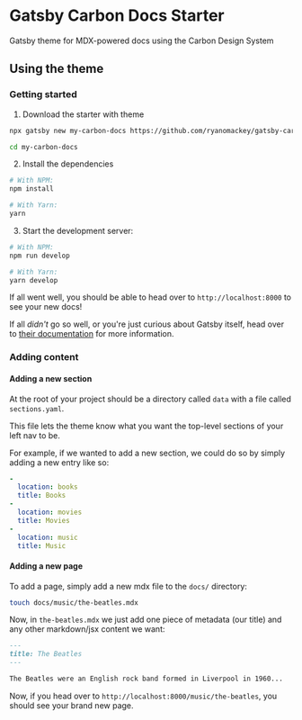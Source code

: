 # Gatsby Carbon Docs Starter

Gatsby theme for MDX-powered docs using the Carbon Design System

## Using the theme

### Getting started

1. Download the starter with theme

```bash
npx gatsby new my-carbon-docs https://github.com/ryanomackey/gatsby-carbon-docs-starter

cd my-carbon-docs
```

2. Install the dependencies

```bash
# With NPM:
npm install

# With Yarn:
yarn
```

3. Start the development server:

```bash
# With NPM:
npm run develop

# With Yarn:
yarn develop
```

If all went well, you should be able to head over to `http://localhost:8000` to see your new docs!

If all _didn't_ go so well, or you're just curious about Gatsby itself, head over to [their documentation](https://www.gatsbyjs.org/docs/) for more information.

### Adding content

#### Adding a new section

At the root of your project should be a directory called `data` with a file called `sections.yaml`.

This file lets the theme know what you want the top-level sections of your left nav to be.

For example, if we wanted to add a new section, we could do so by simply adding a new entry like so:

```yaml{7-9}:title=data/sections.yaml
-
  location: books
  title: Books
-
  location: movies
  title: Movies
-
  location: music
  title: Music
```

#### Adding a new page

To add a page, simply add a new mdx file to the `docs/` directory:

```bash
touch docs/music/the-beatles.mdx
```

Now, in `the-beatles.mdx` we just add one piece of metadata (our title) and any other markdown/jsx content we want:

```markdown:title=the-beatles.md
---
title: The Beatles
---

The Beatles were an English rock band formed in Liverpool in 1960...
```

Now, if you head over to `http://localhost:8000/music/the-beatles`, you should see your brand new page.
